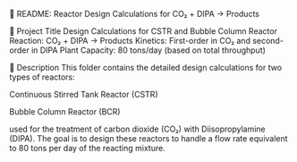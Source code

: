 📘 README: Reactor Design Calculations for CO₂ + DIPA → Products


📌 Project Title
Design Calculations for CSTR and Bubble Column Reactor
Reaction: CO₂ + DIPA → Products
Kinetics: First-order in CO₂ and second-order in DIPA
Plant Capacity: 80 tons/day (based on total throughput)

📄 Description
This folder contains the detailed design calculations for two types of reactors:

Continuous Stirred Tank Reactor (CSTR)

Bubble Column Reactor (BCR)

used for the treatment of carbon dioxide (CO₂) with Diisopropylamine (DIPA). The goal is to design these reactors to handle a flow rate equivalent to 80 tons per day of the reacting mixture.

